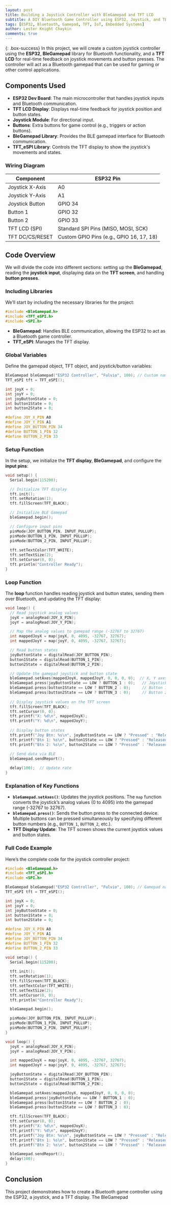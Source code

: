```yaml
---
layout: post
title: Building a Joystick Controller with BleGamepad and TFT LCD
subtitle: A DIY Bluetooth Game Controller using ESP32, Joystick, and TFT Display
tags: [ESP32, Bluetooth, Gamepad, TFT, IoT, Embedded Systems]
author: Lester Knight Chaykin
comments: true
---
```


{: .box-success}
In this project, we will create a custom joystick controller using the **ESP32**, **BleGamepad** library for Bluetooth functionality, and a **TFT LCD** for real-time feedback on joystick movements and button presses. The controller will act as a Bluetooth gamepad that can be used for gaming or other control applications.

## Components Used

- **ESP32 Dev Board**: The main microcontroller that handles joystick inputs and Bluetooth communication.
- **TFT LCD Display**: Displays real-time feedback for joystick position and button states.
- **Joystick Module**: For directional input.
- **Buttons**: Extra buttons for game control (e.g., triggers or action buttons).
- **BleGamepad Library**: Provides the BLE gamepad interface for Bluetooth communication.
- **TFT_eSPI Library**: Controls the TFT display to show the joystick's movements and states.

### Wiring Diagram

| Component         | ESP32 Pin  |
|-------------------|------------|
| Joystick X-Axis    | A0         |
| Joystick Y-Axis    | A1         |
| Joystick Button    | GPIO 34    |
| Button 1           | GPIO 32    |
| Button 2           | GPIO 33    |
| TFT LCD (SPI)      | Standard SPI Pins (MISO, MOSI, SCK) |
| TFT DC/CS/RESET    | Custom GPIO Pins (e.g., GPIO 16, 17, 18) |

## Code Overview

We will divide the code into different sections: setting up the **BleGamepad**, reading the **joystick input**, displaying data on the **TFT screen**, and handling **button presses**.

### Including Libraries

We’ll start by including the necessary libraries for the project:

```cpp
#include <BleGamepad.h>
#include <TFT_eSPI.h>
#include <SPI.h>
```

- **BleGamepad**: Handles BLE communication, allowing the ESP32 to act as a Bluetooth game controller.
- **TFT_eSPI**: Manages the TFT display.

### Global Variables

Define the gamepad object, TFT object, and joystick/button variables:

```cpp
BleGamepad bleGamepad("ESP32 Controller", "Fulvio", 100); // Custom name and manufacturer
TFT_eSPI tft = TFT_eSPI();

int joyX = 0;
int joyY = 0;
int joyButtonState = 0;
int button1State = 0;
int button2State = 0;

#define JOY_X_PIN A0
#define JOY_Y_PIN A1
#define JOY_BUTTON_PIN 34
#define BUTTON_1_PIN 32
#define BUTTON_2_PIN 33
```

### Setup Function

In the setup, we initialize the **TFT display**, **BleGamepad**, and configure the **input pins**:

```cpp
void setup() {
  Serial.begin(115200);

  // Initialize TFT display
  tft.init();
  tft.setRotation(1);
  tft.fillScreen(TFT_BLACK);

  // Initialize BLE Gamepad
  bleGamepad.begin();

  // Configure input pins
  pinMode(JOY_BUTTON_PIN, INPUT_PULLUP);
  pinMode(BUTTON_1_PIN, INPUT_PULLUP);
  pinMode(BUTTON_2_PIN, INPUT_PULLUP);
  
  tft.setTextColor(TFT_WHITE);
  tft.setTextSize(2);
  tft.setCursor(0, 0);
  tft.println("Controller Ready");
}
```

### Loop Function

The **loop** function handles reading joystick and button states, sending them over Bluetooth, and updating the TFT display:

```cpp
void loop() {
  // Read joystick analog values
  joyX = analogRead(JOY_X_PIN);
  joyY = analogRead(JOY_Y_PIN);

  // Map the analog values to gamepad range (-32767 to 32767)
  int mappedJoyX = map(joyX, 0, 4095, -32767, 32767);
  int mappedJoyY = map(joyY, 0, 4095, -32767, 32767);

  // Read button states
  joyButtonState = digitalRead(JOY_BUTTON_PIN);
  button1State = digitalRead(BUTTON_1_PIN);
  button2State = digitalRead(BUTTON_2_PIN);

  // Update the gamepad joystick and button state
  bleGamepad.setAxes(mappedJoyX, mappedJoyY, 0, 0, 0, 0);  // X, Y axes
  bleGamepad.press(joyButtonState == LOW ? BUTTON_1 : 0);   // Joystick button
  bleGamepad.press(button1State == LOW ? BUTTON_2 : 0);     // Button 1
  bleGamepad.press(button2State == LOW ? BUTTON_3 : 0);     // Button 2
  
  // Display joystick values on the TFT screen
  tft.fillScreen(TFT_BLACK);
  tft.setCursor(0, 0);
  tft.printf("X: %d\n", mappedJoyX);
  tft.printf("Y: %d\n", mappedJoyY);
  
  // Display button states
  tft.printf("Joy Btn: %s\n", joyButtonState == LOW ? "Pressed" : "Released");
  tft.printf("Btn 1: %s\n", button1State == LOW ? "Pressed" : "Released");
  tft.printf("Btn 2: %s\n", button2State == LOW ? "Pressed" : "Released");
  
  // Send data via BLE
  bleGamepad.sendReport();

  delay(100);  // Update rate
}
```

### Explanation of Key Functions

- **`bleGamepad.setAxes()`**: Updates the joystick positions. The `map` function converts the joystick’s analog values (0 to 4095) into the gamepad range (-32767 to 32767).
- **`bleGamepad.press()`**: Sends the button press to the connected device. Multiple buttons can be pressed simultaneously by specifying different button numbers (e.g., `BUTTON_1`, `BUTTON_2`, etc.).
- **TFT Display Update**: The TFT screen shows the current joystick values and button states.

### Full Code Example

Here’s the complete code for the joystick controller project:

```cpp
#include <BleGamepad.h>
#include <TFT_eSPI.h>
#include <SPI.h>

BleGamepad bleGamepad("ESP32 Controller", "Fulvio", 100); // Gamepad name and manufacturer
TFT_eSPI tft = TFT_eSPI();

int joyX = 0;
int joyY = 0;
int joyButtonState = 0;
int button1State = 0;
int button2State = 0;

#define JOY_X_PIN A0
#define JOY_Y_PIN A1
#define JOY_BUTTON_PIN 34
#define BUTTON_1_PIN 32
#define BUTTON_2_PIN 33

void setup() {
  Serial.begin(115200);
  
  tft.init();
  tft.setRotation(1);
  tft.fillScreen(TFT_BLACK);
  tft.setTextColor(TFT_WHITE);
  tft.setTextSize(2);
  tft.setCursor(0, 0);
  tft.println("Controller Ready");

  bleGamepad.begin();

  pinMode(JOY_BUTTON_PIN, INPUT_PULLUP);
  pinMode(BUTTON_1_PIN, INPUT_PULLUP);
  pinMode(BUTTON_2_PIN, INPUT_PULLUP);
}

void loop() {
  joyX = analogRead(JOY_X_PIN);
  joyY = analogRead(JOY_Y_PIN);

  int mappedJoyX = map(joyX, 0, 4095, -32767, 32767);
  int mappedJoyY = map(joyY, 0, 4095, -32767, 32767);

  joyButtonState = digitalRead(JOY_BUTTON_PIN);
  button1State = digitalRead(BUTTON_1_PIN);
  button2State = digitalRead(BUTTON_2_PIN);

  bleGamepad.setAxes(mappedJoyX, mappedJoyY, 0, 0, 0, 0);
  bleGamepad.press(joyButtonState == LOW ? BUTTON_1 : 0);
  bleGamepad.press(button1State == LOW ? BUTTON_2 : 0);
  bleGamepad.press(button2State == LOW ? BUTTON_3 : 0);

  tft.fillScreen(TFT_BLACK);
  tft.setCursor(0, 0);
  tft.printf("X: %d\n", mappedJoyX);
  tft.printf("Y: %d\n", mappedJoyY);
  tft.printf("Joy Btn: %s\n", joyButtonState == LOW ? "Pressed" : "Released");
  tft.printf("Btn 1: %s\n", button1State == LOW ? "Pressed" : "Released");
  tft.printf("Btn 2: %s\n", button2State == LOW ? "Pressed" : "Released");

  bleGamepad.sendReport();
  delay(100);
}
```

## Conclusion

This project demonstrates how to create a Bluetooth game controller using the ESP32, a joystick, and a TFT display. The BleGamepad
